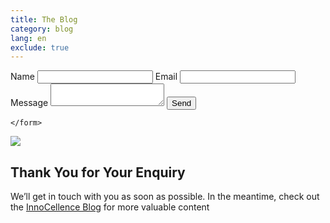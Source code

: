 ```yaml
---
title: The Blog
category: blog
lang: en
exclude: true
---
```

<section class="cards">
  <div class="container">
    <form action="https://formspree.io/jacob.tan@innocellence.com"
          method="POST">
        <label for ="name">Name</label>
        <input type="text" name="name">
        <label for ="email">Email</label>
        <input type="email" name="_replyto">
        <label for ="message">Message</label>
        <textarea name="message"></textarea>
        <input type="submit" value="Send">
        <input type="hidden" name="_next" value="http://blog.innocellence.com" />
        <input type="text" name="_gotcha" style="display:none" />

    </form>
  </div>
</section>


<section class="subscribe">
  <div class="subscribe_message">
    <img src="{{ site.baseurl }}/blog/images/like.png">
    <div class="intro">
      <h1 class="mw">Thank You for Your Enquiry</h1>
      <p>We’ll get in touch with you as soon as possible. In the meantime, check out the <a href = "http://blog.innocellence.com/">InnoCellence Blog</a> for more valuable content</p>
    </div>
  </div>
</section>
